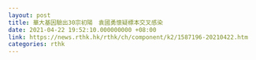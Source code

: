 ```yaml
---
layout: post
title: 華大基因驗出30宗初陽　袁國勇懷疑標本交叉感染
date: 2021-04-22 19:52:10.000000000 +08:00
link: https://news.rthk.hk/rthk/ch/component/k2/1587196-20210422.htm
categories: rthk
---
```



